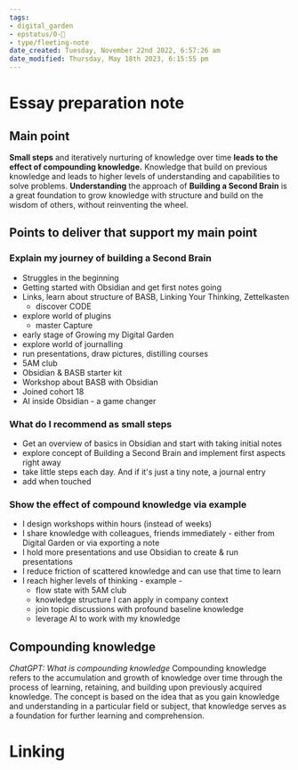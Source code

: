 ```yaml
---
tags: 
- digital_garden
- epstatus/0-🌰
- type/fleeting-note
date_created: Tuesday, November 22nd 2022, 6:57:26 am
date_modified: Thursday, May 18th 2023, 6:15:55 pm
---
```

# Essay preparation note 

## Main point
**Small steps** and iteratively nurturing of knowledge over time **leads to the effect of compounding knowledge.** Knowledge that build on previous knowledge and leads to higher levels of understanding and capabilities to solve problems. 
**Understanding** the approach of **Building a Second Brain** is a great foundation to grow knowledge with structure and build on the wisdom of others, without reinventing the wheel. 

## Points to deliver that support my main point
### Explain my journey of building a Second Brain
+ Struggles in the beginning
+ Getting started with Obsidian and get first notes going
+ Links, learn about structure of BASB, Linking Your Thinking, Zettelkasten
	+ discover CODE
+ explore world of plugins
	+ master Capture
+ early stage of Growing my Digital Garden
+ explore world of journalling
+ run presentations, draw pictures, distilling courses
+ 5AM club
+ Obsidian & BASB starter kit
+ Workshop about BASB with Obsidian
+ Joined cohort 18
+ AI inside Obsidian - a game changer

### What do I recommend as small steps
+ Get an overview of basics in Obsidian and start with taking initial notes
+ explore concept of Building a Second Brain and implement first aspects right away
+ take little steps each day. And if it's just a tiny note, a journal entry
+ add when touched

### Show the effect of compound knowledge via example
+ I design workshops within hours (instead of weeks)
+ I share knowledge with colleagues, friends immediately - either from Digital Garden or via exporting a note
+ I hold more presentations and use Obsidian to create & run presentations
+ I reduce friction of scattered knowledge and can use that time to learn
+ I reach higher levels of thinking - example -
	+ flow state with 5AM club
	+ knowledge structure I can apply in company context
	+ join topic discussions with profound baseline knowledge
	+ leverage AI to work with my knowledge

## Compounding knowledge
*ChatGPT: What is compounding knowledge*
Compounding knowledge refers to the accumulation and growth of knowledge over time through the process of learning, retaining, and building upon previously acquired knowledge. The concept is based on the idea that as you gain knowledge and understanding in a particular field or subject, that knowledge serves as a foundation for further learning and comprehension.

# Linking


